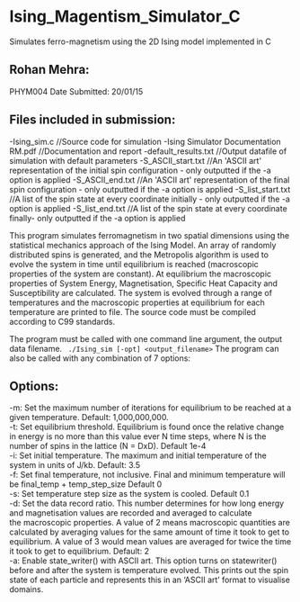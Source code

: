 # Ising_Magentism_Simulator_C
Simulates ferro-magnetism using the 2D Ising model implemented in C 

## Rohan Mehra: 
PHYM004 
Date Submitted: 20/01/15

## Files included in submission: 
-Ising_sim.c 					//Source code for simulation 
-Ising Simulator Documentation RM.pdf 		//Documentation and report
-default_results.txt				//Output datafile of simulation with default parameters
-S_ASCII_start.txt				//An 'ASCII art' representation of the initial spin configuration - only outputted if the -a option is applied
-S_ASCII_end.txt				//An 'ASCII art' representation of the final spin configuration - only outputted if the -a option is applied
-S_list_start.txt				//A list of the spin state at every coordinate initially - only outputted if the -a option is applied
-S_list_end.txt					//A list of the spin state at every coordinate finally- only outputted if the -a option is applied

This program simulates ferromagnetism in two spatial dimensions using the statistical mechanics approach of the Ising Model. 
An array of randomly distributed spins is generated, and the Metropolis algorithm is used to evolve the system in time until 
equilibrium is reached (macroscopic properties of the system are constant). At equilibrium the macroscopic properties of 
System Energy, Magnetisation, Specific Heat Capacity and Susceptibility are calculated. 
The system is evolved through a range of temperatures and the macroscopic properties at equilibrium for each temperature are printed to file. 
The source code must be compiled according to C99 standards. 

The program must be called with one command line argument, the output data filename. 
`` ./Ising_sim [-opt] <output_filename>``
The program can also be called with any combination of 7 options: 

## Options: 
-m: Set the maximum number of iterations for equilibrium to be reached at a given temperature. Default: 1,000,000,000.   
-t: Set equilibrium threshold. Equilibrium is found once the relative change in energy is no more than this value ever N time steps, 
	where N is the number of spins in the lattice (N = DxD). Default 1e-4   
-i: Set initial temperature. The maximum and initial temperature of the system in units of J/kb. Default: 3.5    
-f: Set final temperature, not inclusive. Final and minimum temperature will be final_temp + temp_step_size Default 0     
-s: Set temperature step size as the system is cooled. Default 0.1   
-d: Set the data record ratio. This number determines for how long energy and magnetisation values are recorded and averaged to   calculate    
	the macroscopic properties. A value of 2 means macroscopic quantities are calculated by averaging values for the same amount of time 
	it took to get to equilibrium. A value of 3 would mean values are averaged for twice the time it took to get to equilibrium. Default: 2    
-a: Enable state_writer() with ASCII art. This option turns on statewriter() before and after the system is temperature evolved. 
	This prints out the spin state of each particle and represents this in an ‘ASCII art’ format to visualise domains.    
